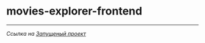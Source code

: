 # movies-explorer-frontend
***
_Ссылка на [Запущеный проект](https://kingmovie.nomoredomains.club/)_
